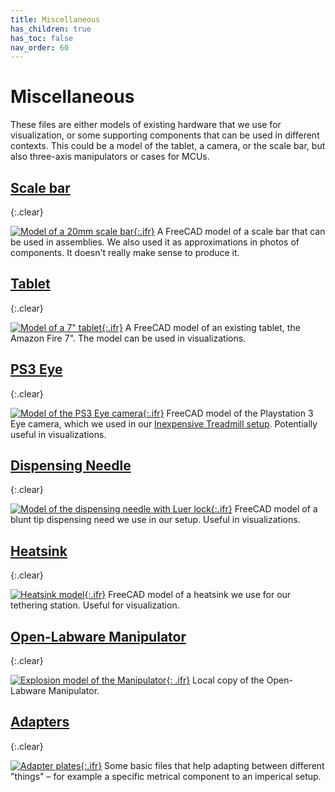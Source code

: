 ```yaml
---
title: Miscellaneous
has_children: true
has_toc: false
nav_order: 60
---
```


# Miscellaneous

These files are either models of existing hardware that we use for visualization, or some supporting components that can be used in different contexts. This could be a model of the tablet, a camera, or the scale bar, but also three-axis manipulators or cases for MCUs.

## [Scale bar]({{site.baseurl}}/miscellaneous/scale-bar)
{:.clear}

[![Model of a 20mm scale bar]({{site.baseurl}}/assets/img/Miscellaneous/Scale-Bar/Scale-Bar.png){:.ifr}]({{site.baseurl}}/miscellaneous/scale-bar)
A FreeCAD model of a scale bar that can be used in assemblies. We also used it as approximations in photos of components. It doesn't really make sense to produce it.

## [Tablet]({{site.baseurl}}/miscellaneous/tablet)
{:.clear}

[![Model of a 7" tablet]({{site.baseurl}}/assets/img/Miscellaneous/Tablet/FireTablet.png){:.ifr}]({{site.baseurl}}/miscellaneous/tablet)
A FreeCAD model of an existing tablet, the Amazon Fire  7". The model can be used in visualizations.

## [PS3 Eye]({{site.baseurl}}/miscellaneous/ps3-eye)
{:.clear}

[![Model of the PS3 Eye camera]({{site.baseurl}}/assets/img/Miscellaneous/PS3-Eye/PS3-Eye.png){:.ifr}]({{site.baseurl}}/miscellaneous/ps3-eye)
FreeCAD model of the Playstation 3 Eye camera, which we used in our [Inexpensive Treadmill setup]({{site.baseurl}}/inexpensive-treadmill). Potentially useful in visualizations.

## [Dispensing Needle]({{site.baseurl}}/miscellaneous/dispensing-needle)
{:.clear}

[![Model of the dispensing needle with Luer lock]({{site.baseurl}}/assets/img/Miscellaneous/Luer-Tether/Luer-Tether.png){:.ifr}]({{site.baseurl}}/miscellaneous/dispensing-needle)
FreeCAD model of a blunt tip dispensing need we use in our setup. Useful in visualizations.

## [Heatsink]({{site.baseurl}}/miscellaneous/heatsink)
{:.clear}

[![Heatsink model]({{site.baseurl}}/assets/img/Miscellaneous/Heatsink/Heatsink_90x90.png){:.ifr}]({{site.baseurl}}/miscellaneous/heatsink)
FreeCAD model of a heatsink we use for our tethering station. Useful for visualization.

## [Open-Labware Manipulator]({{site.baseurl}}/miscellaneous/openlabware-manipulator)
{:.clear}

[![Explosion model of the Manipulator]({{site.baseurl}}/assets/img/Miscellaneous/Open-Labware_Manipulator/linearstage.png){: .ifr}]({{site.baseurl}}/miscellaneous/openlabware-manipulator)
Local copy of the Open-Labware Manipulator. 


## [Adapters]({{site.baseurl}}/miscellaneous/adapter)
{:.clear}

[![Adapter plates]({{site.baseurl}}/assets/img/Miscellaneous/Adapter_metric-imperial_manipulator/Adapter_metric-imperial_micro-manipulator_bottom.png){:.ifr}]({{site.baseurl}}/miscellaneous/adapter)
Some basic files that help adapting between different "things" – for example a specific metrical component to an imperical setup.